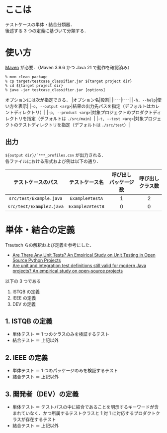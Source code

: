 # ここは
テストケースの単体・結合分類器．  
後述する 3 つの定義に基づいて分類する．

# 使い方
[Maven](https://maven.apache.org/) が必要．（Maven 3.9.6 かつ Java 21 で動作を確認済み）

~~~
% mvn clean package
% cp target/testcase_classifier.jar ${target project dir}
% cd ${target project dir}
% java -jar testcase_classifier.jar [options]
~~~

オプションには次が指定できる．
|オプション名|役割|
|:---|:---|
|```-h, --help```|使い方を表示|
|```-o, --output <arg>```|結果の出力先パスを指定（デフォルトはカレントディレクトリ）|
|```-p, --product <arg>```|対象プロジェクトのプロダクトディレクトリを指定（デフォルトは ```./src/main```）|
|```-t, --test <arg>```|対象プロジェクトのテストディレクトリを指定（デフォルトは ```./src/test```）|

## 出力
```${output dir}/`***_profiles.csv``` が出力される．  
各ファイルにおける形式および例は以下の通り．  

| テストケースのパス | テストケース名 |  呼び出しパッケージ数 | 呼び出しクラス数 |
| :----: | :----: | :----: | :---: |
| ```src/test/Example.java``` | ```Example#testA``` | 1 | 2 |
| ```src/test/Example2.java``` | ```Example2#testB``` | 0 | 0 | 


# 単体・結合の定義
Trautsch らの解釈および定義を参考にした．
- [Are There Any Unit Tests? An Empirical Study on Unit Testing in Open Source Python Projects](https://ieeexplore.ieee.org/document/7927976)
- [Are unit and integration test definitions still valid for modern Java projects? An empirical study on open-source projects](https://www.sciencedirect.com/science/article/pii/S0164121219301955)

以下の 3 つである
1. ISTQB の定義
2. IEEE の定義
3. DEV の定義

## 1. ISTQB の定義
- 単体テスト ＝ 1 つのクラスのみを検証するテスト
- 結合テスト ＝ 上記以外

## 2. IEEE の定義
- 単体テスト ＝ 1 つのパッケージのみを検証するテスト
- 結合テスト ＝ 上記以外

## 3. 開発者（DEV）の定義
- 単体テスト ＝ テストパスの中に結合であることを明示するキーワードが含まれていなく、かつ所属するテストクラスと 1 対 1 に対応するプロダクトクラスが存在するテスト
- 結合テスト ＝ 上記以外